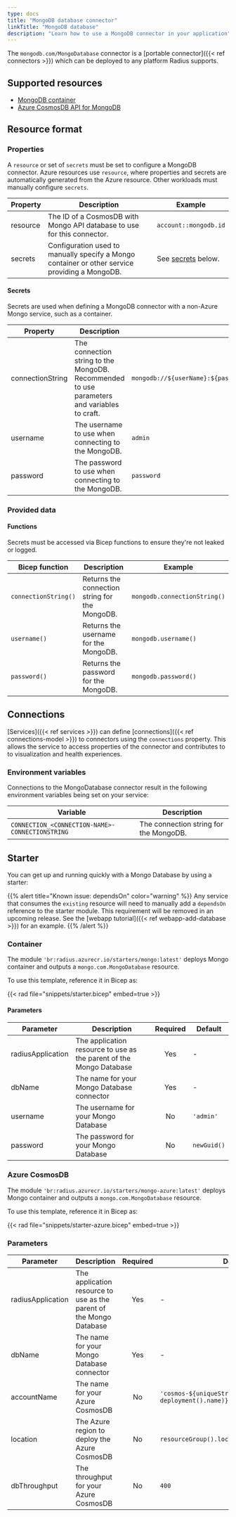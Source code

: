 ```yaml
---
type: docs
title: "MongoDB database connector"
linkTitle: "MongoDB database"
description: "Learn how to use a MongoDB connector in your application"
---
```


The `mongodb.com/MongoDatabase` connector is a [portable connector]({{< ref connectors >}}) which can be deployed to any platform Radius supports.

## Supported resources

- [MongoDB container](https://hub.docker.com/_/mongo/)
- [Azure CosmosDB API for MongoDB](https://docs.microsoft.com/en-us/azure/cosmos-db/mongodb-introduction)

## Resource format

### Properties

A `resource` or set of `secrets` must be set to configure a MongoDB connector. Azure resources use `resource`, where properties and secrets are automatically generated from the Azure resource. Other workloads must manually configure `secrets`.

| Property | Description | Example |
|----------|-------------|---------|
| resource | The ID of a CosmosDB with Mongo API database to use for this connector. | `account::mongodb.id`
| secrets  | Configuration used to manually specify a Mongo container or other service providing a MongoDB. | See [secrets](#secrets) below.

#### Secrets

Secrets are used when defining a MongoDB connector with a non-Azure Mongo service, such as a container.

| Property | Description | Example |
|----------|-------------|---------|
| connectionString | The connection string to the MongoDB. Recommended to use parameters and variables to craft. | `mongodb://${userName}:${password}@${container.spec.hostname}:...`
| username | The username to use when connecting to the MongoDB. | `admin`
| password | The password to use when connecting to the MongoDB. | `password`

### Provided data

#### Functions

Secrets must be accessed via Bicep functions to ensure they're not leaked or logged.

| Bicep function | Description | Example |
|----------------|-------------|---------|
| `connectionString()` | Returns the connection string for the MongoDB. | `mongodb.connectionString()` |
| `username()` | Returns the username for the MongoDB. | `mongodb.username()` |
| `password()` | Returns the password for the MongoDB. | `mongodb.password()` |

## Connections

[Services]({{< ref services >}}) can define [connections]({{< ref connections-model >}}) to connectors using the `connections` property. This allows the service to access properties of the connector and contributes to to visualization and health experiences.

### Environment variables

Connections to the MongoDatabase connector result in the following environment variables being set on your service:

| Variable | Description |
|----------|-------------|
| `CONNECTION_<CONNECTION-NAME>-CONNECTIONSTRING` | The connection string for the MongoDB. |

## Starter

You can get up and running quickly with a Mongo Database by using a starter:

{{% alert title="Known issue: dependsOn" color="warning" %}}
Any service that consumes the `existing` resource will need to manually add a `dependsOn` reference to the starter module. This requirement will be removed in an upcoming release. See the [webapp tutorial]({{< ref webapp-add-database >}}) for an example.
{{% /alert %}}

### Container

The module `'br:radius.azurecr.io/starters/mongo:latest'` deploys Mongo container and outputs a `mongo.com.MongoDatabase` resource.

To use this template, reference it in Bicep as:

{{< rad file="snippets/starter.bicep" embed=true >}}

#### Parameters

| Parameter | Description | Required | Default |
|-----------|-------------|:--------:|---------|
| radiusApplication | The application resource to use as the parent of the Mongo Database | Yes | - |
| dbName | The name for your Mongo Database connector | Yes | - |
| username | The username for your Mongo Database | No | `'admin'` |
| password | The password for your Mongo Database | No | `newGuid()` |

### Azure CosmosDB

The module `'br:radius.azurecr.io/starters/mongo-azure:latest'` deploys Mongo container and outputs a `mongo.com.MongoDatabase` resource.

To use this template, reference it in Bicep as:

{{< rad file="snippets/starter-azure.bicep" embed=true >}}

### Parameters

| Parameter | Description | Required | Default |
|-----------|-------------|:--------:|---------|
| radiusApplication | The application resource to use as the parent of the Mongo Database | Yes | - |
| dbName | The name for your Mongo Database connector | Yes | - |
| accountName | The name for your Azure CosmosDB | No | `'cosmos-${uniqueString(resourceGroup().id, deployment().name)}'` |
| location | The Azure region to deploy the Azure CosmosDB | No | `resourceGroup().location` |
| dbThroughput | The throughput for your Azure CosmosDB | No | `400` |

